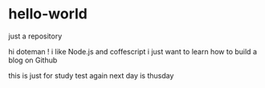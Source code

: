 # hello-world
just a repository

hi doteman !
i like Node.js and coffescript 
i just want to learn how to build a blog on Github

this is just for study test again
next day is thusday 
